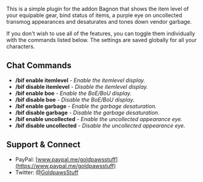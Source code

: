 This is a simple plugin for the addon Bagnon that shows the item level of your equipable gear, bind status of items, a purple eye on uncollected transmog appearances and desaturates and tones down vendor garbage. 

If you don't wish to use all of the features, you can toggle them individually with the commands listed below. The settings are saved globally for all your characters.  

## **Chat Commands**
* **/bif enable itemlevel** _- Enable the itemlevel display._  
* **/bif disable itemlevel** _- Disable the itemlevel display._  
* **/bif enable boe** _- Enable the BoE/BoU display._  
* **/bif disable boe** _- Disable the BoE/BoU display._  
* **/bif enable garbage** _- Enable the garbage desaturation._  
* **/bif disable garbage** _- Disable the garbage desaturation._  
* **/bif enable uncollected** _- Enable the uncollected appearance eye._  
* **/bif disable uncollected** _- Disable the uncollected appearance eye._  

## **Support & Connect**
* PayPal: [www.paypal.me/goldpawsstuff](https://www.paypal.me/goldpawsstuff)  
* Twitter: [@GoldpawsStuff](https://twitter.com/goldpawsstuff)  
